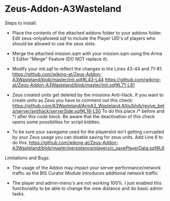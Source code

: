 Zeus-Addon-A3Wasteland
======================
Steps to install:

- Place the contents of the attached addons folder to your addons folder. Edit zeus-onlyallowed.sqf to include the Player UID's of players who should be allowed to use the zeus slots.

- Merge the attached mission.sqm with your mission.sqm using the Arma 3 Editor "Merge" Feature (DO NOT replace it).

- Modify your init.sqf to reflect the changes in the Lines 43-44 and 71-81:
https://github.com/wiking-at/Zeus-Addon-A3Wasteland/blob/master/init.sqf#L43-L44
https://github.com/wiking-at/Zeus-Addon-A3Wasteland/blob/master/init.sqf#L71-L81

- Zeus created units get deleted by the missions Anti-Hack. If you want to create units as Zeus you have to comment out this check:
https://github.com/A3Wasteland/ArmA3_Wasteland.Altis/blob/revive_beta/server/antihack/serverSide.sqf#L18-L50
To do this place /* before and */ after this code block. Be aware that the deactivation of this check opens some possiblities for script kiddies.

- To be sure your savegame used for the playerslot isn't getting corrupted by your Zeus usage you can disable saving for zeus units. Add Line 6 to do this:
https://github.com/wiking-at/Zeus-Addon-A3Wasteland/blob/master/persistence/players/c_savePlayerData.sqf#L6


Limitations and Bugs:
- The usage of the Addon may impact your server performance/network traffic as the BIS Curator Module introduces additional network traffic

- The player and admin-menu's are not working 100%. I just enabled this functionality to be able to change the view distance and do basic admin tasks. 
